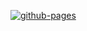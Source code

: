 [![github-pages](https://github.com/lxhan/lxhan.github.io/actions/workflows/gh-pages.yml/badge.svg)](https://github.com/lxhan/lxhan.github.io/actions/workflows/gh-pages.yml)
